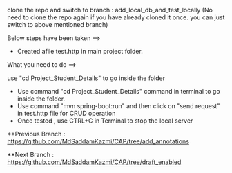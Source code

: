 clone the repo and switch to branch : add_local_db_and_test_locally (No need to clone the repo again if you have already cloned it once. you can just switch to above mentioned branch)

Below steps have been taken ==>

* Created afile test.http in main project folder.

What you need to do ==>

use "cd Project_Student_Details" to go inside the folder

* Use command "cd Project_Student_Details" command in terminal to go inside the folder.
* Use command "mvn spring-boot:run" and then click on "send request" in test.http file for CRUD operation
* Once tested , use CTRL+C in Terminal to stop the local server

**Previous Branch : https://github.com/MdSaddamKazmi/CAP/tree/add_annotations

**Next Branch : https://github.com/MdSaddamKazmi/CAP/tree/draft_enabled
